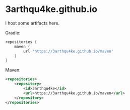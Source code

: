# 3arthqu4ke.github.io
I host some artifacts here.

Gradle:
```groovy
repositories {
    maven {
        url 'https://3arthqu4ke.github.io/maven'
    }
}
```
Maven:
```xml
<repositories>
    <repository>
        <id>3arthqu4ke</id>
        <url>https://3arthqu4ke.github.io/maven</url>
    </repository>
</repositories>
```
